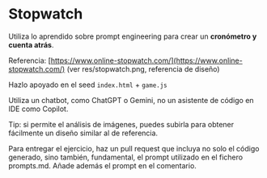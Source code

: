 # Stopwatch

Utiliza lo aprendido sobre prompt engineering para crear un **cronómetro y cuenta atrás**. 

Referencia: [https://www.online-stopwatch.com/](https://www.online-stopwatch.com/) (ver res/stopwatch.png, referencia de diseño)

Hazlo apoyado en el seed `index.html` + `game.js`

Utiliza un chatbot, como ChatGPT o Gemini, no un asistente de código en IDE como Copilot.

Tip: si permite el análisis de imágenes, puedes subirla para obtener fácilmente un diseño similar al de referencia.

Para entregar el ejercicio, haz un pull request que incluya no solo el código generado, sino también, fundamental, el prompt utilizado en el fichero prompts.md. Añade además el prompt en el comentario.

